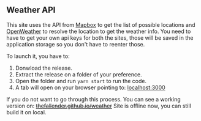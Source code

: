 ## Weather API

This site uses the API from [Mapbox](https://www.mapbox.com/) to get the list of possible locations and [OpenWeather](https://openweathermap.org/) to resolve the location to get the weather info. You need to have to get your own api keys for both the sites, those will be saved in the application storage so you don't have to reenter those.

To launch it, you have to:
1. Donwload the release.
2. Extract the release on a folder of your preference.
3. Open the folder and run `yarn start` to run the code.
4. A tab will open on your browser pointing to: [localhost:3000](http://localhost:3000)

If you do not want to go through this process. You can see a working version on:
[~~thefallender.github.io/weather~~](https://thefallender.github.io/weather) Site is offline now, you can still build it on local.
